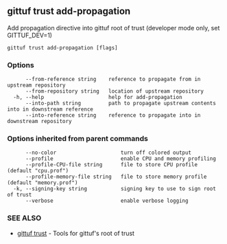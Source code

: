 ## gittuf trust add-propagation

Add propagation directive into gittuf root of trust (developer mode only, set GITTUF_DEV=1)

```
gittuf trust add-propagation [flags]
```

### Options

```
      --from-reference string    reference to propagate from in upstream repository
      --from-repository string   location of upstream repository
  -h, --help                     help for add-propagation
      --into-path string         path to propagate upstream contents into in downstream reference
      --into-reference string    reference to propagate into in downstream repository
```

### Options inherited from parent commands

```
      --no-color                     turn off colored output
      --profile                      enable CPU and memory profiling
      --profile-CPU-file string      file to store CPU profile (default "cpu.prof")
      --profile-memory-file string   file to store memory profile (default "memory.prof")
  -k, --signing-key string           signing key to use to sign root of trust
      --verbose                      enable verbose logging
```

### SEE ALSO

* [gittuf trust](gittuf_trust.md)	 - Tools for gittuf's root of trust

